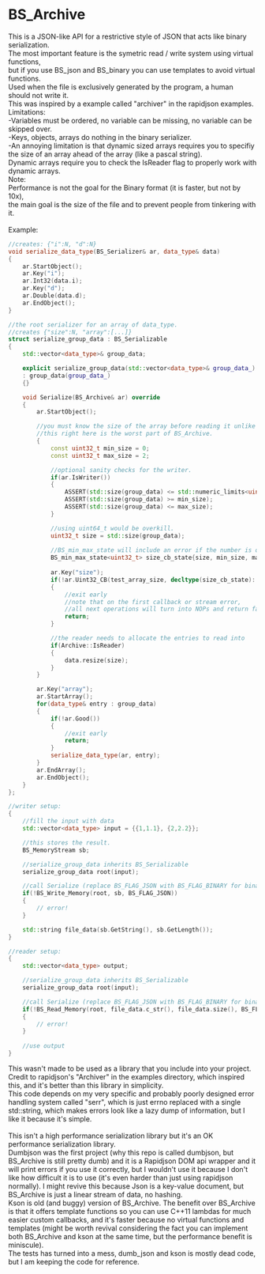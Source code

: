 # BS_Archive
This is a JSON-like API for a restrictive style of JSON that acts like binary serialization.\
The most important feature is the symetric read / write system using virtual functions,\
but if you use BS_json and BS_binary you can use templates to avoid virtual functions.\
Used when the file is exclusively generated by the program, a human should not write it.\
This was inspired by a example called "archiver" in the rapidjson examples.\
Limitations:\
-Variables must be ordered, no variable can be missing, no variable can be skipped over.\
-Keys, objects, arrays do nothing in the binary serializer.\
-An annoying limitation is that dynamic sized arrays requires you to specifiy\
 the size of an array ahead of the array (like a pascal string).\
Dynamic arrays require you to check the IsReader flag to properly work with dynamic arrays.\
Note:\
Performance is not the goal for the Binary format (it is faster, but not by 10x),\
the main goal is the size of the file and to prevent people from tinkering with it.\
\
Example:
```C++
//creates: {"i":N, "d":N}
void serialize_data_type(BS_Serializer& ar, data_type& data)
{
	ar.StartObject();
	ar.Key("i");
	ar.Int32(data.i);
	ar.Key("d");
	ar.Double(data.d);
	ar.EndObject();
}

//the root serializer for an array of data_type.
//creates {"size":N, "array":[...]}
struct serialize_group_data : BS_Serializable
{
	std::vector<data_type>& group_data;

	explicit serialize_group_data(std::vector<data_type>& group_data_)
	: group_data(group_data_)
	{}

	void Serialize(BS_Archive& ar) override
	{
		ar.StartObject();

        //you must know the size of the array before reading it unlike normal json.
        //this right here is the worst part of BS_Archive.
		{
			const uint32_t min_size = 0;
			const uint32_t max_size = 2;

			//optional sanity checks for the writer.
			if(ar.IsWriter())
			{
				ASSERT(std::size(group_data) <= std::numeric_limits<uint32_t>::max());
				ASSERT(std::size(group_data) >= min_size);
				ASSERT(std::size(group_data) <= max_size);
			}

			//using uint64_t would be overkill.
			uint32_t size = std::size(group_data);
			
			//BS_min_max_state will include an error if the number is out of bounds.
			BS_min_max_state<uint32_t> size_cb_state{size, min_size, max_size};
			
			ar.Key("size");
			if(!ar.Uint32_CB(test_array_size, decltype(size_cb_state)::call, &size_cb_state))
			{
				//exit early
				//note that on the first callback or stream error, 
				//all next operations will turn into NOPs and return false.
				return;
			}

			//the reader needs to allocate the entries to read into
			if(Archive::IsReader)
			{
				data.resize(size);
			}
		}

		ar.Key("array");
		ar.StartArray();
		for(data_type& entry : group_data)
		{
            if(!ar.Good())
			{
				//exit early
				return;
			}
			serialize_data_type(ar, entry);
		}
		ar.EndArray();
		ar.EndObject();
	}
};

//writer setup:
{
	//fill the input with data
	std::vector<data_type> input = {{1,1.1}, {2,2.2}};

	//this stores the result.
	BS_MemoryStream sb;

	//serialize_group_data inherits BS_Serializable
	serialize_group_data root(input);

	//call Serialize (replace BS_FLAG_JSON with BS_FLAG_BINARY for binary)
	if(!BS_Write_Memory(root, sb, BS_FLAG_JSON))
	{
		// error!
	}

	std::string file_data(sb.GetString(), sb.GetLength());
}

//reader setup:
{
	std::vector<data_type> output;

	//serialize_group_data inherits BS_Serializable
	serialize_group_data root(input);

	//call Serialize (replace BS_FLAG_JSON with BS_FLAG_BINARY for binary)
	if(!BS_Read_Memory(root, file_data.c_str(), file_data.size(), BS_FLAG_JSON))
	{
		// error!
	}
	
	//use output
}
```
This wasn't made to be used as a library that you include into your project.\
Credit to rapidjson's "Archiver" in the examples directory, which inspired this, and it's better than this library in simplicity.\
This code depends on my very specific and probably poorly designed error handling system called "serr", which is just errno replaced with a single std::string, which makes errors look like a lazy dump of information, but I like it because it's simple.\
\
This isn't a high performance serialization library but it's an OK performance serialization library.\
Dumbjson was the first project (why this repo is called dumbjson, but BS_Archive is still pretty dumb) and it is a Rapidjson DOM api wrapper and it will print errors if you use it correctly, but I wouldn't use it because I don't like how difficult it is to use (it's even harder than just using rapidjson normally). I might revive this because Json is a key-value document, but BS_Archive is just a linear stream of data, no hashing.\
Kson is old (and buggy) version of BS_Archive. The benefit over BS_Archive is that it offers template functions so you can use C++11 lambdas for much easier custom callbacks, and it's faster because no virtual functions and templates (might be worth revival considering the fact you can implement both BS_Archive and kson at the same time, but the performance benefit is miniscule).\
The tests has turned into a mess, dumb_json and kson is mostly dead code, but I am keeping the code for reference.